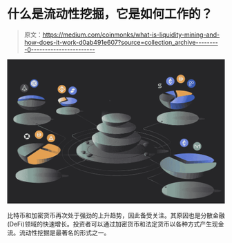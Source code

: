 # 什么是流动性挖掘，它是如何工作的？

> 原文：<https://medium.com/coinmonks/what-is-liquidity-mining-and-how-does-it-work-d0ab491e607?source=collection_archive---------0----------------------->

![](img/45552c6f8dfba363aebbc9566e248063.png)

比特币和加密货币再次处于强劲的上升趋势，因此备受关注。其原因也是分散金融(DeFi)领域的快速增长。投资者可以通过加密货币和法定货币以各种方式产生现金流。流动性挖掘是最著名的形式之一。